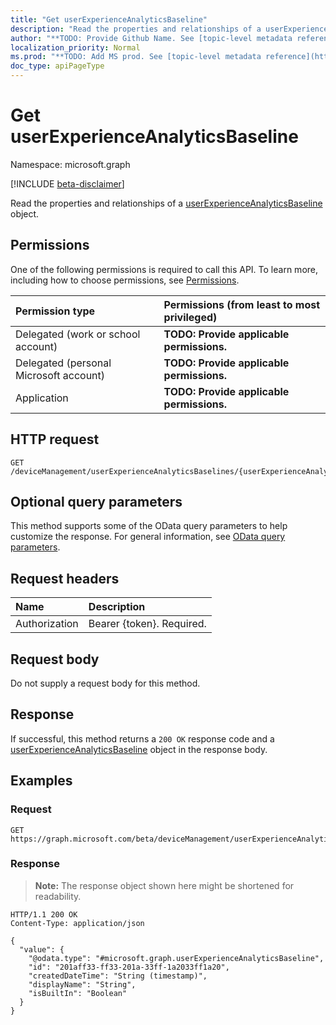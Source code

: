 ```yaml
---
title: "Get userExperienceAnalyticsBaseline"
description: "Read the properties and relationships of a userExperienceAnalyticsBaseline object."
author: "**TODO: Provide Github Name. See [topic-level metadata reference](https://msgo.azurewebsites.net/add/document/guidelines/metadata.html#topic-level-metadata)**"
localization_priority: Normal
ms.prod: "**TODO: Add MS prod. See [topic-level metadata reference](https://msgo.azurewebsites.net/add/document/guidelines/metadata.html#topic-level-metadata)**"
doc_type: apiPageType
---
```


# Get userExperienceAnalyticsBaseline
Namespace: microsoft.graph

[!INCLUDE [beta-disclaimer](../../includes/beta-disclaimer.md)]

Read the properties and relationships of a [userExperienceAnalyticsBaseline](../resources/userexperienceanalyticsbaseline.md) object.

## Permissions
One of the following permissions is required to call this API. To learn more, including how to choose permissions, see [Permissions](/graph/permissions-reference).

|Permission type|Permissions (from least to most privileged)|
|:---|:---|
|Delegated (work or school account)|**TODO: Provide applicable permissions.**|
|Delegated (personal Microsoft account)|**TODO: Provide applicable permissions.**|
|Application|**TODO: Provide applicable permissions.**|

## HTTP request

<!-- {
  "blockType": "ignored"
}
-->
``` http
GET /deviceManagement/userExperienceAnalyticsBaselines/{userExperienceAnalyticsBaselineId}
```

## Optional query parameters
This method supports some of the OData query parameters to help customize the response. For general information, see [OData query parameters](/graph/query-parameters).

## Request headers
|Name|Description|
|:---|:---|
|Authorization|Bearer {token}. Required.|

## Request body
Do not supply a request body for this method.

## Response

If successful, this method returns a `200 OK` response code and a [userExperienceAnalyticsBaseline](../resources/userexperienceanalyticsbaseline.md) object in the response body.

## Examples

### Request
<!-- {
  "blockType": "request",
  "name": "get_userexperienceanalyticsbaseline"
}
-->
``` http
GET https://graph.microsoft.com/beta/deviceManagement/userExperienceAnalyticsBaselines/{userExperienceAnalyticsBaselineId}
```


### Response
>**Note:** The response object shown here might be shortened for readability.
<!-- {
  "blockType": "response",
  "truncated": true,
  "@odata.type": "microsoft.graph.userExperienceAnalyticsBaseline"
}
-->
``` http
HTTP/1.1 200 OK
Content-Type: application/json

{
  "value": {
    "@odata.type": "#microsoft.graph.userExperienceAnalyticsBaseline",
    "id": "201aff33-ff33-201a-33ff-1a2033ff1a20",
    "createdDateTime": "String (timestamp)",
    "displayName": "String",
    "isBuiltIn": "Boolean"
  }
}
```

